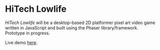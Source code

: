 # HiTech Lowlife

*HiTech Lowlife* will be a desktop-based 2D platformer pixel art video game written in JavaScript and built using the Phaser library/framework. Prototype in progress.

Live demo [here](http://game.darzyx.com/).
